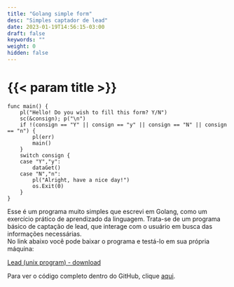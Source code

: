 ```yaml
---
title: "Golang simple form"
desc: "Simples captador de lead"
date: 2023-01-19T14:56:15-03:00
draft: false
keywords: ""
weight: 0
hidden: false
---
```

# {{< param title >}}

```golang
func main() {
	pl("Hello! Do you wish to fill this form? Y/N")
	sc(&consign); p("\n")
	if !(consign == "Y" || consign == "y" || consign == "N" || consign == "n") {
		pl(err)
		main()
	}
	switch consign {
	case "Y","y":
		dataGet()
	case "N","n":
		pl("Alright, have a nice day!")
		os.Exit(0)
	}
}
```

Esse é um programa muito simples que escrevi em Golang, como um exercício prático de aprendizado da linguagem. Trata-se de um programa básico de captação de lead, que interage com o usuário em busca das informações necessárias.  
No link abaixo você pode baixar o programa e testá-lo em sua própria máquina:

<a href="lead" download>Lead (unix program) - download</a>

Para ver o código completo dentro do GitHub, clique [aqui](https://github.com/NichSonv/go-snippets/blob/main/leadForm/lead.go).
